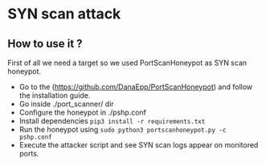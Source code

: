 # SYN scan attack

## How to use it ?
First of all we need a target so we used PortScanHoneypot as SYN scan honeypot.
- Go to the (https://github.com/DanaEpp/PortScanHoneypot) and follow the installation guide.
- Go inside ./port_scanner/ dir
- Configure the honeypot in ./pshp.conf
- Install dependencies `pip3 install -r requirements.txt`
- Run the honeypot using `sudo python3 portscanhoneypot.py -c pshp.conf`
- Execute the attacker script and see SYN scan logs appear on monitored ports.
